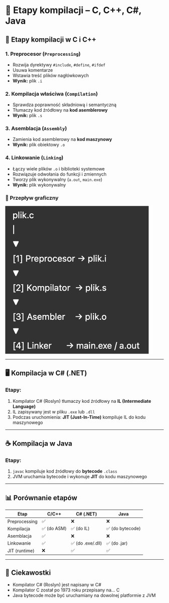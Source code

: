# 🧾 Etapy kompilacji – C, C++, C#, Java

## 🔧 Etapy kompilacji w C i C++

### 1. Preprocesor (`Preprocessing`)
- Rozwija dyrektywy `#include`, `#define`, `#ifdef`
- Usuwa komentarze
- Wstawia treść plików nagłówkowych
- **Wynik:** plik `.i`

### 2. Kompilacja właściwa (`Compilation`)
- Sprawdza poprawność składniową i semantyczną
- Tłumaczy kod źródłowy na **kod asemblerowy**
- **Wynik:** plik `.s`

### 3. Asemblacja (`Assembly`)
- Zamienia kod asemblerowy na **kod maszynowy**
- **Wynik:** plik obiektowy `.o`

### 4. Linkowanie (`Linking`)
- Łączy wiele plików `.o` i biblioteki systemowe
- Rozwiązuje odwołania do funkcji i zmiennych
- Tworzy plik wykonywalny (`a.out`, `main.exe`)
- **Wynik:** plik wykonywalny

### 🔁 Przepływ graficzny

![alt text](image.png)

---

## 🖥️ Kompilacja w C# (.NET)

### Etapy:
1. Kompilator C# (Roslyn) tłumaczy kod źródłowy na **IL (Intermediate Language)**
2. IL zapisywany jest w pliku `.exe` lub `.dll`
3. Podczas uruchomienia: **JIT (Just-In-Time)** kompiluje IL do kodu maszynowego

---

## ☕ Kompilacja w Java

### Etapy:
1. `javac` kompiluje kod źródłowy do **bytecode** `.class`
2. JVM uruchamia bytecode i wykonuje **JIT** do kodu maszynowego

---

## 📊 Porównanie etapów

| Etap            | C/C++           | C# (.NET)                  | Java                       |
|-----------------|------------------|-----------------------------|----------------------------|
| Preprocessing   | ✅               | ❌                         | ❌                        |
| Kompilacja      | ✅ (do ASM)       | ✅ (do IL)                  | ✅ (do bytecode)           |
| Asemblacja      | ✅               | ❌                         | ❌                        |
| Linkowanie      | ✅               | ✅ (do .exe/.dll)           | ✅ (do .jar)               |
| JIT (runtime)   | ❌               | ✅                         | ✅                        |

---

## 🧠 Ciekawostki

- Kompilator C# (Roslyn) jest napisany w C#
- Kompilator C został po 1973 roku przepisany na... C
- Java bytecode może być uruchamiany na dowolnej platformie z JVM
